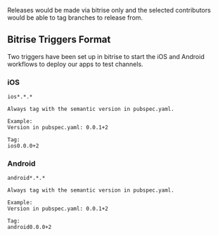Releases would be made via bitrise only and the selected contributors would be able to tag branches to release from.

## Bitrise Triggers Format
Two triggers have been set up in bitrise to start the iOS and Android workflows to deploy our apps to test channels.

### iOS
```
ios*.*.*

Always tag with the semantic version in pubspec.yaml.

Example:
Version in pubspec.yaml: 0.0.1+2

Tag: 
ios0.0.0+2
```

### Android
```
android*.*.*

Always tag with the semantic version in pubspec.yaml.

Example:
Version in pubspec.yaml: 0.0.1+2

Tag: 
android0.0.0+2
```

